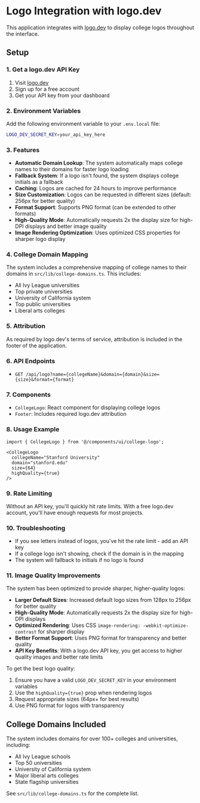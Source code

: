 # Logo Integration with logo.dev

This application integrates with [logo.dev](https://logo.dev) to display college logos throughout the interface.

## Setup

### 1. Get a logo.dev API Key

1. Visit [logo.dev](https://logo.dev)
2. Sign up for a free account
3. Get your API key from your dashboard

### 2. Environment Variables

Add the following environment variable to your `.env.local` file:

```bash
LOGO_DEV_SECRET_KEY=your_api_key_here
```

### 3. Features

- **Automatic Domain Lookup**: The system automatically maps college names to their domains for faster logo loading
- **Fallback System**: If a logo isn't found, the system displays college initials as a fallback
- **Caching**: Logos are cached for 24 hours to improve performance
- **Size Customization**: Logos can be requested in different sizes (default: 256px for better quality)
- **Format Support**: Supports PNG format (can be extended to other formats)
- **High-Quality Mode**: Automatically requests 2x the display size for high-DPI displays and better image quality
- **Image Rendering Optimization**: Uses optimized CSS properties for sharper logo display

### 4. College Domain Mapping

The system includes a comprehensive mapping of college names to their domains in `src/lib/college-domains.ts`. This includes:

- All Ivy League universities
- Top private universities
- University of California system
- Top public universities
- Liberal arts colleges

### 5. Attribution

As required by logo.dev's terms of service, attribution is included in the footer of the application.

### 6. API Endpoints

- `GET /api/logo?name={collegeName}&domain={domain}&size={size}&format={format}`

### 7. Components

- `CollegeLogo`: React component for displaying college logos
- `Footer`: Includes required logo.dev attribution

### 8. Usage Example

```tsx
import { CollegeLogo } from '@/components/ui/college-logo';

<CollegeLogo 
  collegeName="Stanford University"
  domain="stanford.edu"
  size={64}
  highQuality={true}
/>
```

### 9. Rate Limiting

Without an API key, you'll quickly hit rate limits. With a free logo.dev account, you'll have enough requests for most projects.

### 10. Troubleshooting

- If you see letters instead of logos, you've hit the rate limit - add an API key
- If a college logo isn't showing, check if the domain is in the mapping
- The system will fallback to initials if no logo is found

### 11. Image Quality Improvements

The system has been optimized to provide sharper, higher-quality logos:

- **Larger Default Sizes**: Increased default logo sizes from 128px to 256px for better quality
- **High-Quality Mode**: Automatically requests 2x the display size for high-DPI displays
- **Optimized Rendering**: Uses CSS `image-rendering: -webkit-optimize-contrast` for sharper display
- **Better Format Support**: Uses PNG format for transparency and better quality
- **API Key Benefits**: With a logo.dev API key, you get access to higher quality images and better rate limits

To get the best logo quality:
1. Ensure you have a valid `LOGO_DEV_SECRET_KEY` in your environment variables
2. Use the `highQuality={true}` prop when rendering logos
3. Request appropriate sizes (64px+ for best results)
4. Use PNG format for logos with transparency

## College Domains Included

The system includes domains for over 100+ colleges and universities, including:

- All Ivy League schools
- Top 50 universities
- University of California system
- Major liberal arts colleges
- State flagship universities

See `src/lib/college-domains.ts` for the complete list. 